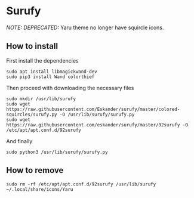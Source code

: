 # Surufy

*NOTE: DEPRECATED:* Yaru theme no longer have squircle icons.

## How to install
First install the dependencies
```
sudo apt install libmagickwand-dev
sudo pip3 install Wand colorthief
```
Then proceed with downloading the necessary files
```
sudo mkdir /usr/lib/surufy
sudo wget https://raw.githubusercontent.com/Eskander/surufy/master/colored-squircles/surufy.py -O /usr/lib/surufy/surufy.py
sudo wget https://raw.githubusercontent.com/eskander/surufy/master/92surufy -O /etc/apt/apt.conf.d/92surufy
```
And finally
```
sudo python3 /usr/lib/surufy/surufy.py
```

## How to remove
```
sudo rm -rf /etc/apt/apt.conf.d/92surufy /usr/lib/surufy ~/.local/share/icons/Yaru
```
